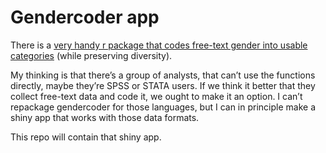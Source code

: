 
<!-- README.md is generated from README.Rmd. Please edit that file -->

# Gendercoder app

<!-- badges: start -->

<!-- badges: end -->

There is a [very handy r package that codes free-text gender into usable
categories](https://github.com/ropenscilabs/gendercoder) (while
preserving diversity).

My thinking is that there’s a group of analysts, that can’t use the
functions directly, maybe they’re SPSS or STATA users. If we think it
better that they collect free-text data and code it, we ought to make it
an option. I can’t repackage gendercoder for those languages, but I can
in principle make a shiny app that works with those data formats.

This repo will contain that shiny app.
